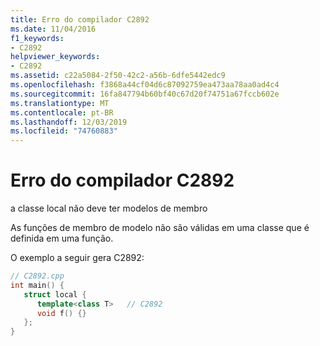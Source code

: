 ```yaml
---
title: Erro do compilador C2892
ms.date: 11/04/2016
f1_keywords:
- C2892
helpviewer_keywords:
- C2892
ms.assetid: c22a5084-2f50-42c2-a56b-6dfe5442edc9
ms.openlocfilehash: f3868a44cf04d6c87092759ea473aa78aa0ad4c4
ms.sourcegitcommit: 16fa847794b60bf40c67d20f74751a67fccb602e
ms.translationtype: MT
ms.contentlocale: pt-BR
ms.lasthandoff: 12/03/2019
ms.locfileid: "74760883"
---
```

# <a name="compiler-error-c2892"></a>Erro do compilador C2892

a classe local não deve ter modelos de membro

As funções de membro de modelo não são válidas em uma classe que é definida em uma função.

O exemplo a seguir gera C2892:

```cpp
// C2892.cpp
int main() {
   struct local {
      template<class T>   // C2892
      void f() {}
   };
}
```
